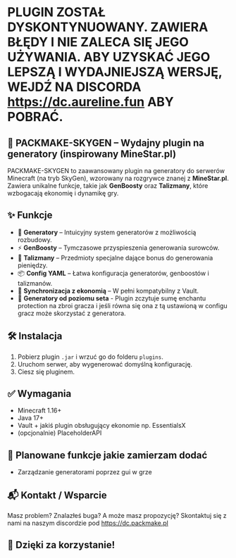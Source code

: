 # PLUGIN ZOSTAŁ DYSKONTYNUOWANY. ZAWIERA BŁĘDY I NIE ZALECA SIĘ JEGO UŻYWANIA. ABY UZYSKAĆ JEGO LEPSZĄ I WYDAJNIEJSZĄ WERSJĘ, WEJDŹ NA DISCORDA https://dc.aureline.fun ABY POBRAĆ.

## 🌌 PACKMAKE-SKYGEN – Wydajny plugin na generatory (inspirowany MineStar.pl)

PACKMAKE-SKYGEN to zaawansowany plugin na generatory do serwerów Minecraft (na tryb SkyGen), wzorowany na rozgrywce znanej z **MineStar.pl**. Zawiera unikalne funkcje, takie jak **GenBoosty** oraz **Talizmany**, które wzbogacają ekonomię i dynamikę gry.

## ✨ Funkcje

- 🔨 **Generatory** – Intuicyjny system generatorów z możliwością rozbudowy.
- ⚡ **GenBoosty** – Tymczasowe przyspieszenia generowania surowców.
- 🔮 **Talizmany** – Przedmioty specjalne dające bonus do generowania pieniędzy.
- 📦 **Config YAML** – Łatwa konfiguracja generatorów, genboostów i talizmanów.
- 🔄 **Synchronizacja z ekonomią** – W pełni kompatybilny z Vault.
- 🚀 **Generatory od poziomu seta** - Plugin zczytuje sumę enchantu protection na zbroi gracza i jeśli równa się ona z tą ustawioną w configu gracz może skorzystać z generatora.

## 🛠️ Instalacja

1. Pobierz plugin `.jar` i wrzuć go do folderu `plugins`.
2. Uruchom serwer, aby wygenerować domyślną konfigurację.
3. Ciesz się pluginem.

## ✅ Wymagania
- Minecraft 1.16+
- Java 17+
- Vault + jakiś plugin obsługujący ekonomie np. EssentialsX
- (opcjonalnie) PlaceholderAPI

## 🧩 Planowane funkcje jakie zamierzam dodać
- Zarządzanie generatorami poprzez gui w grze

## 📬 Kontakt / Wsparcie
Masz problem? Znalazłeś buga? A może masz propozycję?
Skontaktuj się z nami na naszym discordzie pod https://dc.packmake.pl

## 💙 Dzięki za korzystanie!


